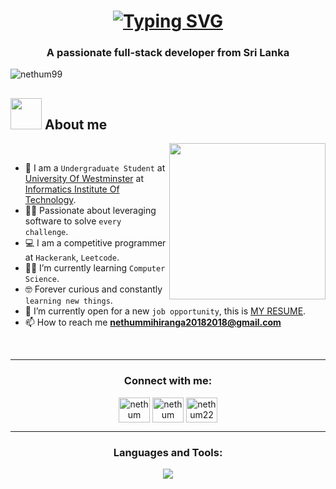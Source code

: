 <h1 align="center">
  <a href="https://git.io/typing-svg"><img src="https://readme-typing-svg.demolab.com?font=Fira+Code&weight=600&size=25&duration=4000&pause=500&color=F7EE00&center=true&vCenter=true&random=false&width=435&lines=Hi+There!%F0%9F%91%8B;I'm+Nethum+Mihiranga!" alt="Typing SVG" /></a></h1>

<h3 align="center">A passionate full-stack developer from Sri Lanka</h3>
<p align="left"> <img src="https://komarev.com/ghpvc/?username=nethum99&label=Profile%20views&color=0e75b6&style=flat" alt="nethum99" /> </p>

	
## <picture><img src = "https://github.com/7oSkaaa/7oSkaaa/blob/main/Images/about_me.gif?raw=true" width = 50px></picture> About me

<picture> <img align="right" src="https://github.com/7oSkaaa/7oSkaaa/blob/main/Images/Right_Side.gif?raw=true" width = 250px></picture>

<br>

- :school: I am a `Undergraduate Student` at [University Of Westminster](https://www.westminster.ac.uk/) at [Informatics Institute Of Technology](https://www.iit.ac.lk/).
- :technologist: Passionate about leveraging software to solve `every challenge`.
- :computer: I am a competitive programmer at `Hackerank`, `Leetcode`.
- :student: I’m currently learning `Computer Science`.
- :nerd_face: Forever curious and constantly `learning new things`.
- :thinking: I’m currently open for a new `job opportunity`, this is [MY RESUME]().
- 📫 How to reach me **nethummihiranga20182018@gmail.com**
<br>
<hr/>
<h3 align="center">Connect with me:</h3>

<p align="center">
<a href="https://www.linkedin.com/in/nethum-mihiranga-6a4b32294/" target="blank"><img align="center" src="https://raw.githubusercontent.com/rahuldkjain/github-profile-readme-generator/master/src/images/icons/Social/linked-in-alt.svg" alt="nethum" height="40" width="50" /></a>
<a href="https://fb.com/nethum99" target="blank"><img align="center" src="https://raw.githubusercontent.com/rahuldkjain/github-profile-readme-generator/master/src/images/icons/Social/facebook.svg" alt="nethum mihiranga" height="40" width="50" /></a>
<a href="https://instagram.com/nethum222" target="blank"><img align="center" src="https://raw.githubusercontent.com/rahuldkjain/github-profile-readme-generator/master/src/images/icons/Social/instagram.svg" alt="nethum222" height="40" width="50" /></a>
</p>

<hr/>
<h3 align="center">Languages and Tools:</h3>
<p align="center">
  <a href="https://skillicons.dev">
    <img src="https://skillicons.dev/icons?i=python,java,js,html,css,spring,sqlite,hibernate,mysql,golang" />
  </a>
</p>
